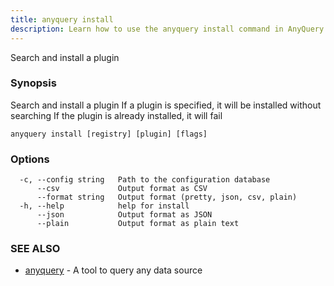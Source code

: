 ```yaml
---
title: anyquery install
description: Learn how to use the anyquery install command in AnyQuery.
---
```


Search and install a plugin

### Synopsis

Search and install a plugin
If a plugin is specified, it will be installed without searching
If the plugin is already installed, it will fail

```
anyquery install [registry] [plugin] [flags]
```

### Options

```
  -c, --config string   Path to the configuration database
      --csv             Output format as CSV
      --format string   Output format (pretty, json, csv, plain)
  -h, --help            help for install
      --json            Output format as JSON
      --plain           Output format as plain text
```

### SEE ALSO

* [anyquery](../anyquery)	 - A tool to query any data source
